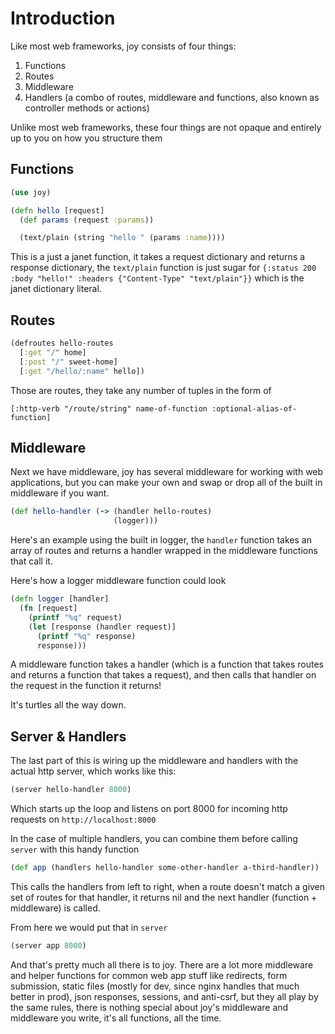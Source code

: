# Introduction

Like most web frameworks, joy consists of four things:

1. Functions
2. Routes
3. Middleware
4. Handlers (a combo of routes, middleware and functions, also known as controller methods or actions)

Unlike most web frameworks, these four things are not opaque and entirely up to you on how you structure them

## Functions

```clojure
(use joy)

(defn hello [request]
  (def params (request :params))

  (text/plain (string "hello " (params :name))))
```

This is a just a janet function, it takes a request dictionary and returns a response dictionary, the `text/plain` function is just sugar for `{:status 200 :body "hello!" :headers {"Content-Type" "text/plain"}}` which is the janet dictionary literal.

## Routes

```clojure
(defroutes hello-routes
  [:get "/" home]
  [:post "/" sweet-home]
  [:get "/hello/:name" hello])
```

Those are routes, they take any number of tuples in the form of

`[:http-verb "/route/string" name-of-function :optional-alias-of-function]`

## Middleware

Next we have middleware, joy has several middleware for working with web applications, but you can make your own and swap or drop all of the built in middleware if you want.

```clojure
(def hello-handler (-> (handler hello-routes)
                       (logger)))
```

Here's an example using the built in logger, the `handler` function takes an array of routes and returns a handler wrapped in the middleware functions that call it.

Here's how a logger middleware function could look

```clojure
(defn logger [handler]
  (fn [request]
    (printf "%q" request)
    (let [response (handler request)]
      (printf "%q" response)
      response)))
```

A middleware function takes a handler (which is a function that takes routes and returns a function that takes a request), and then calls that handler on the request in the function it returns!

It's turtles all the way down.

## Server & Handlers

The last part of this is wiring up the middleware and handlers with the actual http server, which works like this:

```clojure
(server hello-handler 8000)
```

Which starts up the loop and listens on port 8000 for incoming http requests on `http://localhost:8000`

In the case of multiple handlers, you can combine them before calling `server` with this handy function

```clojure
(def app (handlers hello-handler some-other-handler a-third-handler))
```

This calls the handlers from left to right, when a route doesn't match a given set of routes for that handler, it returns nil
and the next handler (function + middleware) is called.

From here we would put that in `server`

```clojure
(server app 8000)
```

And that's pretty much all there is to joy. There are a lot more middleware and helper functions for common web app stuff like redirects, form submission, static files (mostly for dev, since nginx handles that much better in prod), json responses, sessions, and anti-csrf, but they all play by the same rules, there is nothing special about joy's middleware and middleware you write, it's all functions, all the time.
